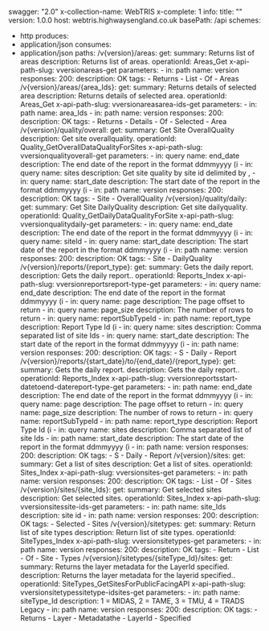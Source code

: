 swagger: "2.0"
x-collection-name: WebTRIS
x-complete: 1
info:
  title: ""
  version: 1.0.0
host: webtris.highwaysengland.co.uk
basePath: /api
schemes:
- http
produces:
- application/json
consumes:
- application/json
paths:
  /v{version}/areas:
    get:
      summary: Returns list of areas
      description: Returns list of areas.
      operationId: Areas_Get
      x-api-path-slug: vversionareas-get
      parameters:
      - in: path
        name: version
      responses:
        200:
          description: OK
      tags:
      - Returns
      - List
      - Of
      - Areas
  /v{version}/areas/{area_Ids}:
    get:
      summary: Returns details of selected area
      description: Returns details of selected area.
      operationId: Areas_Get
      x-api-path-slug: vversionareasarea-ids-get
      parameters:
      - in: path
        name: area_Ids
      - in: path
        name: version
      responses:
        200:
          description: OK
      tags:
      - Returns
      - Details
      - Of
      - Selected
      - Area
  /v{version}/quality/overall:
    get:
      summary: Get Site OverallQuality
      description: Get site overallquality.
      operationId: Quality_GetOverallDataQualityForSites
      x-api-path-slug: vversionqualityoverall-get
      parameters:
      - in: query
        name: end_date
        description: The end date of the report in the format ddmmyyyy (i
      - in: query
        name: sites
        description: Get site quality by site id delimited by ,
      - in: query
        name: start_date
        description: The start date of the report in the format ddmmyyyy (i
      - in: path
        name: version
      responses:
        200:
          description: OK
      tags:
      - Site
      - OverallQuality
  /v{version}/quality/daily:
    get:
      summary: Get Site DailyQuality
      description: Get site dailyquality.
      operationId: Quality_GetDailyDataQualityForSite
      x-api-path-slug: vversionqualitydaily-get
      parameters:
      - in: query
        name: end_date
        description: The end date of the report in the format ddmmyyyy (i
      - in: query
        name: siteId
      - in: query
        name: start_date
        description: The start date of the report in the format ddmmyyyy (i
      - in: path
        name: version
      responses:
        200:
          description: OK
      tags:
      - Site
      - DailyQuality
  /v{version}/reports/{report_type}:
    get:
      summary: Gets the daily report.
      description: Gets the daily report..
      operationId: Reports_Index
      x-api-path-slug: vversionreportsreport-type-get
      parameters:
      - in: query
        name: end_date
        description: The end date of the report in the format ddmmyyyy (i
      - in: query
        name: page
        description: The page offset to return
      - in: query
        name: page_size
        description: The number of rows to return
      - in: query
        name: reportSubTypeId
      - in: path
        name: report_type
        description: Report Type Id (i
      - in: query
        name: sites
        description: Comma separated list of site Ids
      - in: query
        name: start_date
        description: The start date of the report in the format ddmmyyyy (i
      - in: path
        name: version
      responses:
        200:
          description: OK
      tags:
      - S
      - Daily
      - Report
  /v{version}/reports/{start_date}/to/{end_date}/{report_type}:
    get:
      summary: Gets the daily report.
      description: Gets the daily report..
      operationId: Reports_Index
      x-api-path-slug: vversionreportsstart-datetoend-datereport-type-get
      parameters:
      - in: path
        name: end_date
        description: The end date of the report in the format ddmmyyyy (i
      - in: query
        name: page
        description: The page offset to return
      - in: query
        name: page_size
        description: The number of rows to return
      - in: query
        name: reportSubTypeId
      - in: path
        name: report_type
        description: Report Type Id (i
      - in: query
        name: sites
        description: Comma separated list of site Ids
      - in: path
        name: start_date
        description: The start date of the report in the format ddmmyyyy (i
      - in: path
        name: version
      responses:
        200:
          description: OK
      tags:
      - S
      - Daily
      - Report
  /v{version}/sites:
    get:
      summary: Get a list of sites
      description: Get a list of sites.
      operationId: Sites_Index
      x-api-path-slug: vversionsites-get
      parameters:
      - in: path
        name: version
      responses:
        200:
          description: OK
      tags:
      - List
      - Of
      - Sites
  /v{version}/sites/{site_Ids}:
    get:
      summary: Get selected sites
      description: Get selected sites.
      operationId: Sites_Index
      x-api-path-slug: vversionsitessite-ids-get
      parameters:
      - in: path
        name: site_Ids
        description: site id
      - in: path
        name: version
      responses:
        200:
          description: OK
      tags:
      - Selected
      - Sites
  /v{version}/sitetypes:
    get:
      summary: Return list of site types
      description: Return list of site types.
      operationId: SiteTypes_Index
      x-api-path-slug: vversionsitetypes-get
      parameters:
      - in: path
        name: version
      responses:
        200:
          description: OK
      tags:
      - Return
      - List
      - Of
      - Site
      - Types
  /v{version}/sitetypes/{siteType_Id}/sites:
    get:
      summary: Returns the layer metadata for the LayerId specified.
      description: Returns the layer metadata for the layerid specified..
      operationId: SiteTypes_GetSitesForPublicFacingAPI
      x-api-path-slug: vversionsitetypessitetype-idsites-get
      parameters:
      - in: path
        name: siteType_Id
        description: 1 = MIDAS, 2 = TAME, 3 = TMU, 4 = TRADS Legacy
      - in: path
        name: version
      responses:
        200:
          description: OK
      tags:
      - Returns
      - Layer
      - Metadatathe
      - LayerId
      - Specified